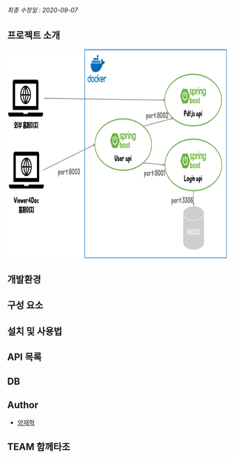 
###### 최종 수정일 : 2020-09-07

## 프로젝트 소개

<img src="img/oldArchitecture.png" width="640px" height="480px">

## 개발환경

## 구성 요소

## 설치 및 사용법

## API 목록

## DB

## Author

* [양재혁](https://github.com/yangjae33)

## TEAM 함께타조
